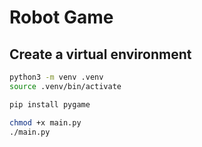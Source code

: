 # Robot Game

## Create a virtual environment

```bash
python3 -m venv .venv
source .venv/bin/activate

pip install pygame

chmod +x main.py
./main.py
```